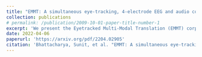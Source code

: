 ```yaml
---
title: "EMMT: A simultaneous eye-tracking, 4-electrode EEG and audio corpus for multi-modal reading and translation scenarios"
collection: publications
# permalink: /publication/2009-10-01-paper-title-number-1
excerpt: 'We present the Eyetracked Multi-Modal Translation (EMMT) corpus, a dataset containing monocular eye movement recordings, audio and 4-electrode electroencephalogram (EEG) data of 43 participants. The objective was to collect cognitive signals as responses of participants engaged in a number of language intensive tasks involving different text-image stimuli settings when translating from English to Czech. Each participant was exposed to 32 text-image stimuli pairs and asked to (1) read the English sentence, (2) translate it into Czech, (3) consult the image, (4) translate again, either updating or repeating the previous translation. The text stimuli consisted of 200 unique sentences with 616 unique words coupled with 200 unique images as the visual stimuli. The recordings were collected over a two week period and all the participants included in the study were Czech natives with strong English skills. Due to the nature of the tasks involved in the study and the relatively large number of participants involved, the corpus is well suited for research in Translation Process Studies, Cognitive Sciences among other disciplines.'
date: 2022-04-06
paperurl: 'https://arxiv.org/pdf/2204.02905'
citation: 'Bhattacharya, Sunit, et al. "EMMT: A simultaneous eye-tracking, 4-electrode EEG and audio corpus for multi-modal reading and translation scenarios." arXiv preprint arXiv:2204.02905 (2022).'
---
```


